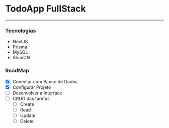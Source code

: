 # TodoApp FullStack

---

### Tecnologias

- NextJS
- Prisma
- MySQL
- ShadCN

### RoadMap

- [x] Conectar com Banco de Dados
- [x] Configurar Projeto
- [ ] Desenvolver a Interface
- [ ] CRUD das tarefas
  - [ ] Create
  - [ ] Read
  - [ ] Update
  - [ ] Delete
